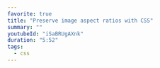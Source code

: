 ```yaml
---
favorite: true
title: "Preserve image aspect ratios with CSS"
summary: ""
youtubeId: "iSaBRUgAXnk"
duration: "5:52"
tags:
  - css
---
```

